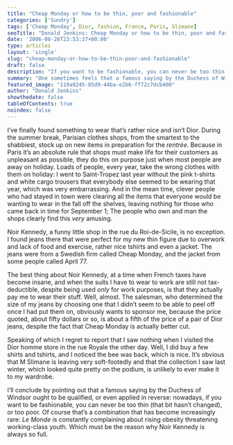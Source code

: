 ```yaml
---
title: "Cheap Monday or how to be thin, poor and fashionable"
categories: ['Sundry']
tags: ['Cheap Monday', Dior, fashion, France, Paris, Slimane]
seoTitle: "Donald Jenkins: Cheap Monday or how to be thin, poor and fashionable"
date: '2006-08-26T23:53:37+00:00'
type: articles
layout: 'single'
slug: "cheap-monday-or-how-to-be-thin-poor-and-fashionable"  
draft: false
description: "If you want to be fashionable, you can never be too thin (that bit hasn’t changed), or too poor."
summary: "One sometimes feels that a famous saying by the Duchess of Windsor ought to be qualified, or even applied in reverse: nowadays, if you want to be fashionable, you can never be too thin (that bit hasn’t changed), or too poor."
featured_image: "119a9245-85d9-44ba-e2b6-ff72c7dcb400"
author: "Donald Jenkins"
showthedate: false
tableOfContents: true
noindex: false
---
```


I’ve finally found something to wear that’s rather nice and isn’t Dior. During the summer break, Parisian clothes shops, from the smartest to the shabbiest, stock up on new items in preparation for the *rentrée*. Because in Paris it’s an absolute rule that shops must make life for their customers as unpleasant as possible, they do this on purpose just when most people are away on holiday. Loads of people, every year, take the wrong clothes with them on holiday: I went to Saint-Tropez last year without the pink t-shirts and white cargo trousers that everybody else seemed to be wearing that year, which was very embarrassing. And in the mean time, clever people who had stayed in town were clearing all the items that everyone would be wanting to wear in the fall off the shelves, leaving nothing for those who came back in time for September 1; The people who own and man the shops clearly find this *very* amusing.

Noir Kennedy, a funny little shop in the rue du Roi-de-Sicile, is no exception. I found jeans there that were perfect for my new thin figure due to overwork and lack of food and exercise, rather nice tshirts and even a jacket. The jeans were from a Swedish firm called Cheap Monday, and the jacket from some people called April 77.

The best thing about Noir Kennedy, at a time when French taxes have become insane, and when the suits I have to wear to work are still not tax-deductible, despite being used *only* for work purposes, is that they actually pay me to wear their stuff. Well, almost. The salesman, who determined the size of my jeans by choosing one that I didn’t seem to be able to peel off once I had put them on, obviously wants to sponsor me, because the price quoted, about fifty dollars or so, is about a fifth of the price of a pair of Dior jeans, despite the fact that Cheap Monday is actually better cut.

Speaking of which I regret to report that I saw nothing when I visited the Dior homme store in the rue Royale the other day. Well, I did buy a few shirts and tshirts, and I noticed the bee was back, which is nice. It’s obvious that M Slimane is leaving very soft-footedly and that the collection I saw last winter, which looked quite pretty on the podium, is unlikely to ever make it to my wardrobe.

I’ll conclude by pointing out that a famous saying by the Duchess of Windsor ought to be qualified, or even applied in reverse: nowadays, if you want to be fashionable, you can never be too thin (that bit hasn’t changed), or too poor. Of course that’s a combination that has become increasingly rare: <cite>Le Monde</cite> is constantly complaining about rising obesity threatening working-class youth. Which must be the reason why Noir Kennedy is always so full.